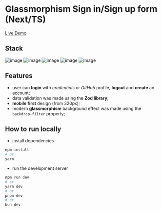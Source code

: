 # Glassmorphism Sign in/Sign up form (Next/TS)

[Live Demo](https://form-kappa-eight.vercel.app/) 

## Stack

![image](https://img.shields.io/badge/next%20js-000000?style=for-the-badge&logo=nextdotjs&logoColor=white)
![image](https://img.shields.io/badge/TypeScript-007ACC?style=for-the-badge&logo=typescript&logoColor=white)
![image](https://img.shields.io/badge/HTML5-E34F26?style=for-the-badge&logo=html5&logoColor=white)
![image](https://img.shields.io/badge/CSS3-1572B6?style=for-the-badge&logo=css3&logoColor=white)
![image](https://img.shields.io/badge/Vercel-000000?style=for-the-badge&logo=vercel&logoColor=white)

## Features

- user can **login** with *credentials* or *GitHub* profile, **logout** and **create** an account;
- data validation was made using the **Zod library**;
- **mobile first** design (from 320px);
- modern **glassmorphism** background effect was made using the `backdrop-filter` property;

## How to run locally

- install dependencies

```bash
npm install
# or
yarn
```

- run the development server

```bash
npm run dev
# or
yarn dev
# or
pnpm dev
# or
bun dev
```
